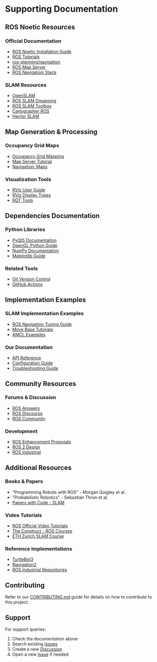 # Supporting Documentation

## ROS Noetic Resources

### Official Documentation
- [ROS Noetic Installation Guide](http://wiki.ros.org/noetic/Installation)
- [ROS Tutorials](http://wiki.ros.org/ROS/Tutorials)
- [ros-planning/navigation](https://github.com/ros-planning/navigation)
- [ROS Map Server](http://wiki.ros.org/map_server)
- [ROS Navigation Stack](http://wiki.ros.org/navigation)

### SLAM Resources
- [OpenSLAM](https://openslam-org.github.io/)
- [ROS SLAM Gmapping](http://wiki.ros.org/gmapping)
- [ROS SLAM Toolbox](http://wiki.ros.org/slam_toolbox)
- [Cartographer ROS](https://google-cartographer-ros.readthedocs.io/)
- [Hector SLAM](http://wiki.ros.org/hector_slam)

## Map Generation & Processing

### Occupancy Grid Maps
- [Occupancy Grid Mapping](http://wiki.ros.org/occupancy_grid_maps)
- [Map Server Tutorial](http://wiki.ros.org/map_server/Tutorials)
- [Navigation: Maps](http://wiki.ros.org/navigation/Tutorials/RobotSetup/Map)

### Visualization Tools
- [RViz User Guide](http://wiki.ros.org/rviz/UserGuide)
- [RViz Display Types](http://wiki.ros.org/rviz/DisplayTypes)
- [RQT Tools](http://wiki.ros.org/rqt)

## Dependencies Documentation

### Python Libraries
- [PyQt5 Documentation](https://doc.qt.io/qt-5/python-bindings.html)
- [OpenGL Python Guide](http://pyopengl.sourceforge.net/)
- [NumPy Documentation](https://numpy.org/doc/)
- [Matplotlib Guide](https://matplotlib.org/stable/users/index.html)

### Related Tools
- [Git Version Control](https://git-scm.com/doc)
- [GitHub Actions](https://docs.github.com/en/actions)

## Implementation Examples

### SLAM Implementation Examples
- [ROS Navigation Tuning Guide](http://wiki.ros.org/navigation/Tutorials/Navigation%20Tuning%20Guide)
- [Move Base Tutorials](http://wiki.ros.org/move_base)
- [AMCL Examples](http://wiki.ros.org/amcl)

### Our Documentation
- [API Reference](./docs/API.md)
- [Configuration Guide](./docs/CONFIGURATION.md)
- [Troubleshooting Guide](./docs/TROUBLESHOOTING.md)

## Community Resources

### Forums & Discussion
- [ROS Answers](https://answers.ros.org/)
- [ROS Discourse](https://discourse.ros.org/)
- [ROS Community](https://www.ros.org/community/)

### Development
- [ROS Enhancement Proposals](http://www.ros.org/reps/rep-0000.html)
- [ROS 2 Design](http://design.ros2.org/)
- [ROS Industrial](https://rosindustrial.org/)

## Additional Resources

### Books & Papers
- "Programming Robots with ROS" - Morgan Quigley et al.
- "Probabilistic Robotics" - Sebastian Thrun et al.
- [Papers with Code - SLAM](https://paperswithcode.com/task/slam)

### Video Tutorials
- [ROS Official Video Tutorials](http://wiki.ros.org/ROS/Tutorials#Video_Tutorials)
- [The Construct - ROS Courses](https://www.theconstructsim.com/)
- [ETH Zurich SLAM Course](http://rpg.ifi.uzh.ch/teaching.html)

### Reference Implementations
- [TurtleBot3](https://emanual.robotis.com/docs/en/platform/turtlebot3/overview/)
- [Navigation2](https://navigation.ros.org/)
- [ROS Industrial Repositories](https://github.com/ros-industrial)

## Contributing
Refer to our [CONTRIBUTING.md](./CONTRIBUTING.md) guide for details on how to contribute to this project.

## Support
For support queries:
1. Check the documentation above
2. Search existing [Issues](../../issues)
3. Create a new [Discussion](../../discussions)
4. Open a new [Issue](../../issues/new) if needed
